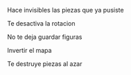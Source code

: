 Hace invisibles las piezas que ya pusiste

Te desactiva la rotacion

No te deja guardar figuras

Invertir el mapa

Te destruye piezas al azar
